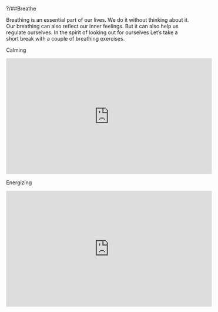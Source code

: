 ?/##Breathe

Breathing is an essential part of our lives. We do it without thinking about it.  Our breathing can also reflect our inner feelings. But it can also help us regulate ourselves.  In the spirit of looking out for ourselves Let’s take a short break with a couple of breathing exercises.


Calming
<iframe width="560" height="315" src="https://www.youtube.com/embed/cEqZthCaMpo" title="YouTube video player" frameborder="0" allow="accelerometer; autoplay; clipboard-write; encrypted-media; gyroscope; picture-in-picture; web-share" allowfullscreen></iframe>

Energizing

<iframe width="560" height="315" src="https://www.youtube.com/embed/NH0ZdkGSAPU" title="YouTube video player" frameborder="0" allow="accelerometer; autoplay; clipboard-write; encrypted-media; gyroscope; picture-in-picture; web-share" allowfullscreen></iframe>
